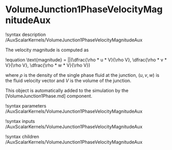 # VolumeJunction1PhaseVelocityMagnitudeAux

!syntax description /AuxScalarKernels/VolumeJunction1PhaseVelocityMagnitudeAux

The velocity magnitude is computed as

!equation
\text{magnitude} = ||(\dfrac{\rho * u * V}{\rho V}, \dfrac{\rho * v * V}{\rho V}, \dfrac{\rho * w * V}{\rho V})

where $\rho$ is the density of the single phase fluid at the junction, $(u, v, w)$ is the fluid velocity vector
and $V$ is the volume of the junction.

This object is automatically added to the simulation by the [VolumeJunction1Phase.md] component.

!syntax parameters /AuxScalarKernels/VolumeJunction1PhaseVelocityMagnitudeAux

!syntax inputs /AuxScalarKernels/VolumeJunction1PhaseVelocityMagnitudeAux

!syntax children /AuxScalarKernels/VolumeJunction1PhaseVelocityMagnitudeAux
